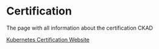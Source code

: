 # Certification

The page with all information about the certification CKAD

[Kubernetes Certification Website](https://www.cncf.io/certification/ckad/)
